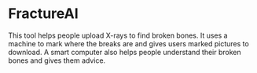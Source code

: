 # FractureAI
This tool helps people upload X-rays to find broken bones. It uses a machine to mark where the breaks are and gives users marked pictures to download. A smart computer also helps people understand their broken bones and gives them advice.
